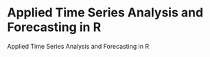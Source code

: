 # Applied Time Series Analysis and Forecasting in R
Applied Time Series Analysis and Forecasting in R
